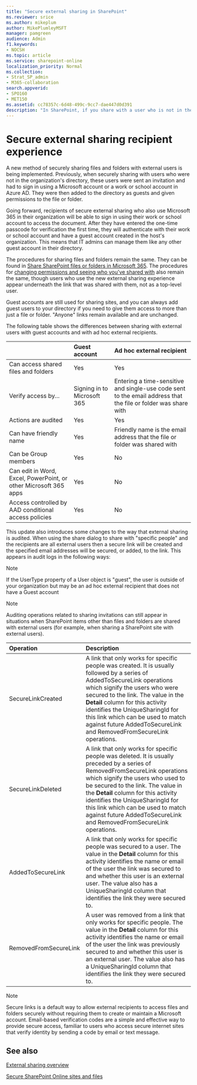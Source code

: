 ```yaml
---
title: "Secure external sharing in SharePoint"
ms.reviewer: srice
ms.author: mikeplum
author: MikePlumleyMSFT
manager: pamgreen
audience: Admin
f1.keywords:
- NOCSH
ms.topic: article
ms.service: sharepoint-online
localization_priority: Normal
ms.collection:  
- Strat_SP_admin
- M365-collaboration
search.appverid:
- SPO160
- MET150
ms.assetid: cc78357c-6d48-499c-9cc7-dae447d0d391
description: "In SharePoint, if you share with a user who is not in the directory, they are sent a one-time code that they can use to verify their identity."
---
```


# Secure external sharing recipient experience

A new method of securely sharing files and folders with external users is being implemented. Previously, when securely sharing with users who were not in the organization's directory, these users were sent an invitation and had to sign in using a Microsoft account or a work or school account in Azure AD. They were then added to the directory as guests and given permissions to the file or folder.
  
Going forward, recipients of secure external sharing who also use Microsoft 365 in their organization will be able to sign in using their work or school account to access the document. After they have entered the one-time passcode for verification the first time, they will authenticate with their work or school account and have a guest account created in the host's organization. This means that IT admins can manage them like any other guest account in their directory.
  
The procedures for sharing files and folders remain the same. They can be found in [Share SharePoint files or folders in Microsoft 365](https://support.office.com/article/1fe37332-0f9a-4719-970e-d2578da4941c). The procedures for [changing permissions and seeing who you've shared with](https://support.office.com/article/0a36470f-d7fe-40a0-bd74-0ac6c1e13323) also remain the same, though users who use the new external sharing experience appear underneath the link that was shared with them, not as a top-level user.
  
Guest accounts are still used for sharing sites, and you can always add guest users to your directory if you need to give them access to more than just a file or folder. "Anyone" links remain available and are unchanged.
  
The following table shows the differences between sharing with external users with guest accounts and with ad hoc external recipients.
  
||**Guest account**|**Ad hoc external recipient**|
|:-----|:-----|:-----|
|Can access shared files and folders  <br/> |Yes  <br/> |Yes  <br/> |
|Verify access by…  <br/> |Signing in to Microsoft 365  <br/> |Entering a time-sensitive and single-use code sent to the email address that the file or folder was share with  <br/> |
|Actions are audited  <br/> |Yes  <br/> |Yes  <br/> |
|Can have friendly name  <br/> |Yes  <br/> |Friendly name is the email address that the file or folder was shared with  <br/> |
|Can be Group members  <br/> |Yes  <br/> |No  <br/> |
|Can edit in Word, Excel, PowerPoint, or other Microsoft 365 apps  <br/> |Yes  <br/> |No  <br/> |
|Access controlled by AAD conditional access policies  <br/> |Yes  <br/> |No  <br/> |
   
 This update also introduces some changes to the way that external sharing is audited. When using the share dialog to share with "specific people" and the recipients are all external users then a secure link will be created and the specified email addresses will be secured, or added, to the link. This appears in audit logs in the following ways:
  
> [!NOTE]
> If the UserType property of a User object is "guest", the user is outside of your organization but may be an ad hoc external recipient that does not have a Guest account
  
> [!NOTE]
> Auditing operations related to sharing invitations can still appear in situations when SharePoint items other than files and folders are shared with external users (for example, when sharing a SharePoint site with external users).
  
|**Operation**|**Description**|
|:-----|:-----|
|SecureLinkCreated  <br/> |A link that only works for specific people was created. It is usually followed by a series of AddedToSecureLink operations which signify the users who were secured to the link. The value in the **Detail** column for this activity identifies the UniqueSharingId for this link which can be used to match against future AddedToSecureLink and RemovedFromSecureLink operations. <br/> |
|SecureLinkDeleted  <br/> |A link that only works for specific people was deleted. It is usually preceded by a series of RemovedFromSecureLink operations which signify the users who used to be secured to the link. The value in the **Detail** column for this activity identifies the UniqueSharingId for this link which can be used to match against future AddedToSecureLink and RemovedFromSecureLink operations. <br/> |
|AddedToSecureLink  <br/> |A link that only works for specific people was secured to a user. The value in the **Detail** column for this activity identifies the name or email of the user the link was secured to and whether this user is an external user. The value also has a UniqueSharingId column that identifies the link they were secured to.  <br/> |
|RemovedFromSecureLink  <br/> |A user was removed from a link that only works for specific people. The value in the **Detail** column for this activity identifies the name or email of the user the link was previously secured to and whether this user is an external user. The value also has a UniqueSharingId column that identifies the link they were secured to.  <br/> |

> [!NOTE]
> Secure links is a default way to allow external recipients to access files and folders securely without requiring them to create or maintain a Microsoft account. Email-based verification codes are a simple and effective way to provide secure access, familiar to users who access secure internet sites that verify identity by sending a code by email or text message.

## See also
[External sharing overview](external-sharing-overview.md)

[Secure SharePoint Online sites and files](/office365/securitycompliance/secure-sharepoint-online-sites-and-files)
